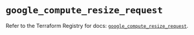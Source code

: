 # `google_compute_resize_request`

Refer to the Terraform Registry for docs: [`google_compute_resize_request`](https://registry.terraform.io/providers/hashicorp/google/6.17.0/docs/resources/compute_resize_request).
